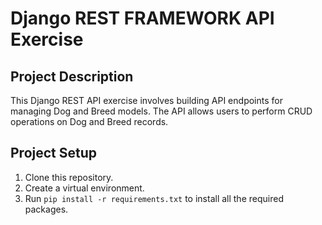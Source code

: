 # Django REST FRAMEWORK API Exercise

## Project Description

This Django REST API exercise involves building API endpoints for managing Dog and Breed models. The API allows users to perform CRUD operations on Dog and Breed records.

## Project Setup
1. Clone this repository.
2. Create a virtual environment.
3. Run `pip install -r requirements.txt` to install all the required packages.
